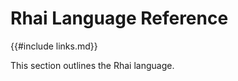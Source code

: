 Rhai Language Reference
======================

{{#include links.md}}

This section outlines the Rhai language.

